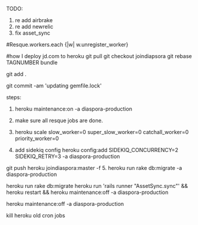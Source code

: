 TODO:
1. re add airbrake
2. re add newrelic
3. fix asset_sync

#Resque.workers.each {|w| w.unregister_worker}

#how I deploy jd.com to heroku
git pull
git checkout joindiapsora
git rebase TAGNUMBER
bundle

git add .

git commit -am 'updating gemfile.lock'

steps:

1. heroku maintenance:on -a diaspora-production
2. make sure all resque jobs are done.

3. heroku scale slow_worker=0 super_slow_worker=0 catchall_worker=0 priority_worker=0


4. add sidekiq config
heroku config:add SIDEKIQ_CONCURRENCY=2  SIDEKIQ_RETRY=3 -a diaspora-production


git push heroku joindiaspora:master -f
5. heroku run rake db:migrate -a diaspora-production

heroku run rake db:migrate
heroku run 'rails runner "AssetSync.sync"' && heroku restart && heroku maintenance:off -a diaspora-production

heroku maintenance:off -a diaspora-production


kill heroku old cron jobs
